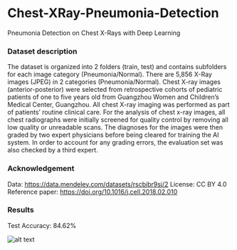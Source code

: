# Chest-XRay-Pneumonia-Detection
Pneumonia Detection on Chest X-Rays with Deep Learning

### Dataset description
The dataset is organized into 2 folders (train, test) and contains subfolders for each image category (Pneumonia/Normal). There are 5,856 X-Ray images (JPEG) in 2 categories (Pneumonia/Normal).
Chest X-ray images (anterior-posterior) were selected from retrospective cohorts of pediatric patients of one to five years old from Guangzhou Women and Children’s Medical Center, Guangzhou. All chest X-ray imaging was performed as part of patients’ routine clinical care. 
For the analysis of chest x-ray images, all chest radiographs were initially screened for quality control by removing all low quality or unreadable scans. The diagnoses for the images were then graded by two expert physicians before being cleared for training the AI system. In order to account for any grading errors, the evaluation set was also checked by a third expert.

### Acknowledgement
Data: https://data.mendeley.com/datasets/rscbjbr9sj/2
License: CC BY 4.0
Reference paper: https://doi.org/10.1016/j.cell.2018.02.010

### Results
Test Accuracy: 84.62%

![alt text](https://github.com/ushashwat/Chest-XRay-Pneumonia-Detection/blob/master/chest_xray_images.jpeg)
